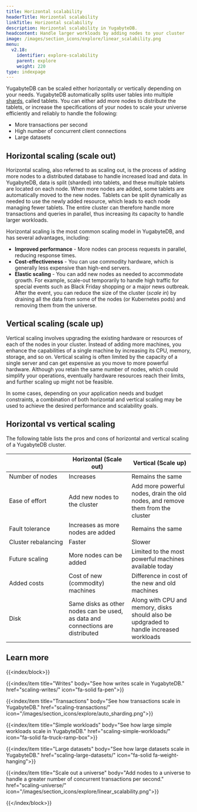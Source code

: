 ```yaml
---
title: Horizontal scalability
headerTitle: Horizontal scalability
linkTitle: Horizontal scalability
description: Horizontal scalability in YugabyteDB.
headcontent: Handle larger workloads by adding nodes to your cluster
image: /images/section_icons/explore/linear_scalability.png
menu:
  v2.18:
    identifier: explore-scalability
    parent: explore
    weight: 220
type: indexpage
---
```


YugabyteDB can be scaled either horizontally or vertically depending on your needs. YugabyteDB automatically splits user tables into multiple [shards](../../architecture/docdb-sharding/sharding/), called tablets. You can either add more nodes to distribute the tablets, or increase the specifications of your nodes to scale your universe efficiently and reliably to handle the following:

* More transactions per second
* High number of concurrent client connections
* Large datasets

## Horizontal scaling (scale out)

Horizontal scaling, also referred to as scaling out, is the process of adding more nodes to a distributed database to handle increased load and data. In YugabyteDB, data is split (sharded) into tablets, and these multiple tablets are located on each node. When more nodes are added, some tablets are automatically moved to the new nodes. Tablets can be split dynamically as needed to use the newly added resource, which leads to each node managing fewer tablets. The entire cluster can therefore handle more transactions and queries in parallel, thus increasing its capacity to handle larger workloads.

Horizontal scaling is the most common scaling model in YugabyteDB, and has several advantages, including:

* **Improved performance** - More nodes can process requests in parallel, reducing response times.
* **Cost-effectiveness** - You can use commodity hardware, which is generally less expensive than high-end servers.
* **Elastic scaling** - You can add new nodes as needed to accommodate growth. For example, scale-out temporarily to handle high traffic for special events such as Black Friday shopping or a major news outbreak. After the event, you can reduce the size of the cluster (*scale in*) by draining all the data from some of the nodes (or Kubernetes pods) and removing them from the universe.

## Vertical scaling (scale up)

Vertical scaling involves upgrading the existing hardware or resources of each of the nodes in your cluster. Instead of adding more machines, you enhance the capabilities of a single machine by increasing its CPU, memory, storage, and so on. Vertical scaling is often limited by the capacity of a single server and can get expensive as you move to more powerful hardware. Although you retain the same number of nodes, which could simplify your operations, eventually hardware resources reach their limits, and further scaling up might not be feasible.

In some cases, depending on your application needs and budget constraints, a combination of both horizontal and vertical scaling may be used to achieve the desired performance and scalability goals.

## Horizontal vs vertical scaling

The following table lists the pros and cons of horizontal and vertical scaling of a YugabyteDB cluster.

|                     |         Horizontal (Scale out)          |                             Vertical (Scale up)                                |
| ------------------- | --------------------------------------- | ------------------------------------------------------------------------------ |
| Number of nodes     | Increases                               | Remains the same                                                               |
| Ease of effort      | Add new nodes to the cluster            | Add more powerful nodes, drain the old nodes, and remove them from the cluster |
| Fault tolerance     | Increases as more nodes are added       | Remains the same                                                               |
| Cluster&nbsp;rebalancing | Faster                             | Slower                                                                         |
| Future scaling      | More nodes can be added                 | Limited to the most powerful machines available today                          |
| Added costs         | Cost of new (commodity) machines        | Difference in cost of the new and old machines                                 |
| Disk | Same disks as other nodes can be used, as data and connections are distributed | Along with CPU and memory, disks should also be updgraded to handle increased workloads |

## Learn more

{{<index/block>}}

  {{<index/item
    title="Writes"
    body="See how writes scale in YugabyteDB."
    href="scaling-writes/"
    icon="fa-solid fa-pen">}}

  {{<index/item
    title="Transactions"
    body="See how transactions scale in YugabyteDB."
    href="scaling-transactions/"
    icon="/images/section_icons/explore/auto_sharding.png">}}

  {{<index/item
    title="Simple workloads"
    body="See how large simple workloads scale in YugabyteDB."
    href="scaling-simple-workloads/"
    icon="fa-solid fa-truck-ramp-box">}}

  {{<index/item
    title="Large datasets"
    body="See how large datasets scale in YugabyteDB."
    href="scaling-large-datasets/"
    icon="fa-solid fa-weight-hanging">}}

  {{<index/item
    title="Scale out a universe"
    body="Add nodes to a universe to handle a greater number of concurrent transactions per second."
    href="scaling-universe/"
    icon="/images/section_icons/explore/linear_scalability.png">}}

{{</index/block>}}
